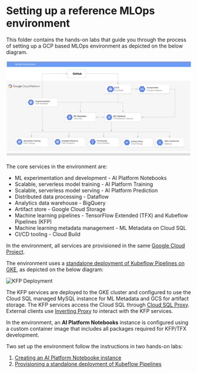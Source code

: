 # Setting up a reference MLOps environment

This folder contains the hands-on labs that guide you through the process of setting up a GCP based MLOps environment as depicted on the below diagram.

![Reference topolgy](/images/mlops-env.png)

The core services in the environment are:
- ML experimentation and development - AI Platform Notebooks 
- Scalable, serverless model training - AI Platform Training  
- Scalable, serverless model serving - AI Platform Prediction 
- Distributed data processing - Dataflow  
- Analytics data warehouse - BigQuery 
- Artifact store - Google Cloud Storage 
- Machine learning pipelines - TensorFlow Extended (TFX) and Kubeflow Pipelines (KFP)
- Machine learning metadata  management - ML Metadata on Cloud SQL
- CI/CD tooling - Cloud Build
    
In the environment, all services are provisioned in the same [Google Cloud Project](https://cloud.google.com/storage/docs/projects). 

The environment uses a [standalone deployment of Kubeflow Pipelines on GKE](https://www.kubeflow.org/docs/pipelines/installation/standalone-deployment/), as depicted on the below diagram:


![KFP Deployment](/images/kfp.png)

The KFP services are deployed to the GKE cluster and configured to use the Cloud SQL managed MySQL instance for ML Metadata and GCS for artifact storage. The KFP services access the Cloud SQL through [Cloud SQL Proxy](https://cloud.google.com/sql/docs/mysql/sql-proxy). External clients use [Inverting Proxy](https://github.com/google/inverting-proxy) to interact with the KFP services.

In the environment, an **AI Platform Notebooks** instance is configured using a custom container image that includes all packages required for KFP/TFX development.

Two set up the environment follow the instructions in two hands-on labs:
1. [Creating an AI Platform Notebooke instance](lab-01-env-setup-ai-notebook/README.md)
2. [Provisioning a standalone deployment of Kubeflow Pipelines](lab-02-env-setup-kfp/README.md)

